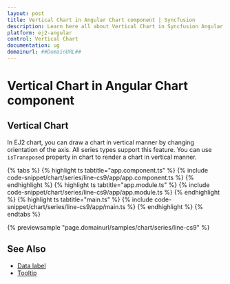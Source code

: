 ```yaml
---
layout: post
title: Vertical Chart in Angular Chart component | Syncfusion
description: Learn here all about Vertical Chart in Syncfusion Angular Chart component of Syncfusion Essential JS 2 and more.
platform: ej2-angular
control: Vertical Chart
documentation: ug
domainurl: ##DomainURL##
---
```


# Vertical Chart in Angular Chart component

## Vertical Chart

In EJ2 chart, you can draw a chart in vertical manner by changing orientation of the axis. All series types support this feature.
You can use `isTransposed` property in chart to render a chart in vertical manner.

{% tabs %}
{% highlight ts tabtitle="app.component.ts" %}
{% include code-snippet/chart/series/line-cs9/app/app.component.ts %}
{% endhighlight %}
{% highlight ts tabtitle="app.module.ts" %}
{% include code-snippet/chart/series/line-cs9/app/app.module.ts %}
{% endhighlight %}
{% highlight ts tabtitle="main.ts" %}
{% include code-snippet/chart/series/line-cs9/app/main.ts %}
{% endhighlight %}
{% endtabs %}
  
{% previewsample "page.domainurl/samples/chart/series/line-cs9" %}

## See Also

* [Data label](../data-labels/)
* [Tooltip](../tool-tip/)